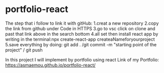 # portfolio-react
The step that i follow to link it with gitHub: 
1.creat a new repository 
2.copy the link from github under Code in HTTPS
3.go to vsc click on clone and past that link above in the search bottom
4.all set then install react app by writing in the terminal:npx create-react-app createaNameforyourproject
5.save everything by doing: git add . /git commit -m "starting point of the project" / git push

In this project I will implement by portfolio using react
Link of my Portfolio:  https://asmaemou.github.io/portfolio-react/
